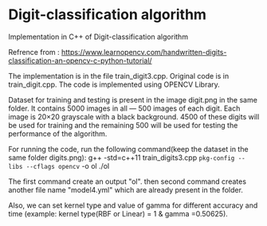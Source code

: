 # Digit-classification algorithm
Implementation in C++ of Digit-classification algorithm

Refrence from : https://www.learnopencv.com/handwritten-digits-classification-an-opencv-c-python-tutorial/

The implementation is in the file train_digit3.cpp.
Original code is in train_digit.cpp.
The code is implemented using OPENCV Library.

Dataset for training and testing is present in the image digit.png in the same folder. It contains 5000 images in all — 500 images of each digit. Each image is 20×20 grayscale with a black background. 4500 of these digits will be used for training and the remaining 500 will be used for testing the performance of the algorithm.

For running the code, run the following command(keep the dataset in the same folder digits.png):
g++ -std=c++11 train_digits3.cpp `pkg-config --libs --cflags opencv` -o ol
./ol

The first command create an output "ol". then second command creates another file name "model4.yml" which are already present in the folder.

Also, we can set kernel type and value of gamma for different accuracy and time (example: kernel type(RBF or Linear) = 1 & gamma =0.50625).

